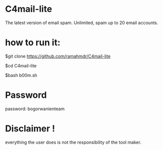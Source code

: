 # C4mail-lite
The latest version of email spam. Unlimited, spam up to 20 email accounts.

# how to run it:
$git clone https://github.com/ramahmdr/C4mail-lite

$cd C4mail-lite

$bash b00m.sh

# Password
password: bogorwanienteam

# Disclaimer !
everything the user does is not the responsibility of the tool maker.
